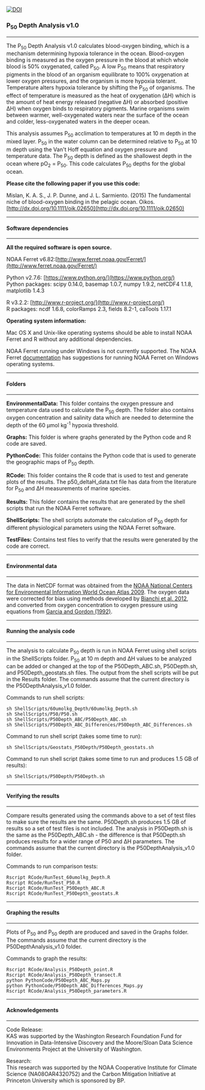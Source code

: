 [![DOI](https://zenodo.org/badge/doi/10.5281/zenodo.31951.svg)](http://dx.doi.org/10.5281/zenodo.31951)

### P<sub>50</sub> Depth Analysis v1.0
-----------------------------  
The P<sub>50</sub> Depth Analysis v1.0 calculates blood-oxygen binding, which is a mechanism determining hypoxia tolerance in the ocean.  Blood-oxygen binding is measured as the oxygen pressure in the blood at which whole blood is 50% oxygenated, called P<sub>50</sub>. A low P<sub>50</sub> means that respiratory pigments in the blood of an organism equilibrate to 100% oxygenation at lower oxygen pressures, and the organism is more hypoxia tolerant. Temperature alters hypoxia tolerance by shifting the P<sub>50</sub> of organisms. The effect of temperature is measured as the heat of oxygenation (&Delta;H) which is the amount of heat energy released (negative &Delta;H) or absorbed (positive &Delta;H) when oxygen binds to respiratory pigments. Marine organisms swim between warmer, well-oxygenated waters near the surface of the ocean and colder, less-oxygenated waters in the deeper ocean.

This analysis assumes P<sub>50</sub> acclimation to temperatures at 10 m depth in the mixed layer.  P<sub>50</sub> in the water column can be determined relative to P<sub>50</sub> at 10 m depth using the Van't Hoff equation and oxygen pressure and temperature data. The P<sub>50</sub> depth is defined as the shallowest depth in the ocean where pO<sub>2</sub> = P<sub>50</sub>.  This code calculates P<sub>50</sub> depths for the global ocean.

**Please cite the following paper if you use this code:**

Mislan, K. A. S., J. P. Dunne, and J. L. Sarmiento. (2015)  The fundamental niche of blood-oxygen binding in the pelagic ocean. Oikos. [http://dx.doi.org/10.1111/oik.02650](http://dx.doi.org/10.1111/oik.02650)  

---------------------------
#### Software dependencies
---------------------------
**All the required software is open source.**

NOAA Ferret v6.82:[http://www.ferret.noaa.gov/Ferret/](http://www.ferret.noaa.gov/Ferret/)

Python v2.7.6: [https://www.python.org/](https://www.python.org/)  
Python packages: scipy 0.14.0, basemap 1.0.7, numpy 1.9.2, netCDF4 1.1.8, matplotlib 1.4.3

R v3.2.2: [http://www.r-project.org/](http://www.r-project.org/)  
R packages: ncdf 1.6.8, colorRamps 2.3, fields 8.2-1, caTools 1.17.1

**Operating system information:**

Mac OS X and Unix-like operating systems should be able to install NOAA Ferret and R without any additional dependencies.

NOAA Ferret running under Windows is not currently supported.  The NOAA Ferret [documentation](http://ferret.pmel.noaa.gov/Ferret/downloads/downloading_ferret) has suggestions for running NOAA Ferret on Windows operating systems.

---------------
#### Folders
---------------
**EnvironmentalData:** This folder contains the oxygen pressure and temperature data used to calculate the P<sub>50</sub> depth.  The folder also contains oxygen concentration and salinity data which are needed to determine the depth of the 60 &mu;mol kg<sup>-1</sup> hypoxia threshold.

**Graphs:**  This folder is where graphs generated by the Python code and R code are saved.

**PythonCode:**  This folder contains the Python code that is used to generate the geographic maps of P<sub>50</sub> depth.

**RCode:**  This folder contains the R code that is used to test and generate plots of the results.  The p50_deltaH_data.txt file has data from the literature for P<sub>50</sub> and &Delta;H measurements of marine species.

**Results:**  This folder contains the results that are generated by the shell scripts that run the NOAA Ferret software.

**ShellScripts:**  The shell scripts automate the calculation of P<sub>50</sub> depth for different physiological parameters using the NOAA Ferret software.   

**TestFiles:**  Contains test files to verify that the results were generated by the code are correct.  

--------------------------
#### Environmental data
--------------------------
The data in NetCDF format was obtained from the [NOAA National Centers for Environmental Information World Ocean Atlas 2009](https://www.nodc.noaa.gov/OC5/WOA09/netcdf_data.html).  The oxygen data were corrected for bias using methods developed by [Bianchi et al. 2012](http://dx.doi.org/10.1029/2011GB004209), and converted from oxygen concentration to oxygen pressure using equations from [Garcia and Gordon (1992)](http://dx.doi.org/10.4319/lo.1992.37.6.1307).

-------------------------------
#### Running the analysis code
-------------------------------
The analysis to calculate P<sub>50</sub> depth is run in NOAA Ferret using shell scripts in the ShellScripts folder. P<sub>50</sub> at 10 m depth and &Delta;H values to be analyzed can be added or changed at the top of the P50Depth_ABC.sh, P50Depth.sh, and P50Depth_geostats.sh files.  The output from the shell scripts will be put in the Results folder.  The commands assume that the current directory is the P50DepthAnalysis_v1.0 folder.  

Commands to run shell scripts:  

    sh ShellScripts/60umolkg_Depth/60umolkg_Depth.sh
    sh ShellScripts/P50/P50.sh
    sh ShellScripts/P50Depth_ABC/P50Depth_ABC.sh
    sh ShellScripts/P50Depth_ABC_Differences/P50Depth_ABC_Differences.sh

Command to run shell script (takes some time to run):

    sh ShellScripts/Geostats_P50Depth/P50Depth_geostats.sh

Command to run shell script (takes some time to run and produces 1.5 GB of results):  

    sh ShellScripts/P50Depth/P50Depth.sh

-----------------------------
#### Verifying the results
-----------------------------
Compare results generated using the commands above to a set of test files to make sure the results are the same. P50Depth.sh produces 1.5 GB of results so a set of test files is not included.  The analysis in P50Depth.sh is the same as the P50Depth_ABC.sh - the difference is that P50Depth.sh produces results for a wider range of P50 and &Delta;H parameters.  The commands assume that the current directory is the P50DepthAnalysis_v1.0 folder.

Commands to run comparison tests:

    Rscript RCode/RunTest_60umolkg_Depth.R
    Rscript RCode/RunTest_P50.R
    Rscript RCode/RunTest_P50Depth_ABC.R
    Rscript RCode/RunTest_P50Depth_geostats.R


-----------------------------
#### Graphing the results
-----------------------------
Plots of P<sub>50</sub> and P<sub>50</sub> depth are produced and saved in the Graphs folder.  The commands assume that the current directory is the P50DepthAnalysis_v1.0 folder.

Commands to graph the results:

    Rscript RCode/Analysis_P50Depth_point.R
    Rscript RCode/Analysis_P50Depth_transect.R
    python PythonCode/P50Depth_ABC_Maps.py
    python PythonCode/P50Depth_ABC_Differences_Maps.py
    Rscript RCode/Analysis_P50Depth_parameters.R

-----------------------------
#### Acknowledgements
-----------------------------

Code Release:  
KAS was supported by the Washington Research Foundation Fund for Innovation in Data-Intensive Discovery and the Moore/Sloan Data Science Environments Project at the University of Washington.

Research:  
This research was supported by the NOAA Cooperative Institute for Climate Science (NA08OAR4320752) and the Carbon Mitigation Initiative at Princeton University which is sponsored by BP.

